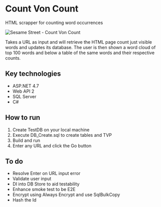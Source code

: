 # Count Von Count
HTML scrapper for counting word occurrences 

![Sesame Street - Count Von Count](https://pbs.twimg.com/profile_images/2184519702/CountVonCount_400x400.jpg)

Takes a URL as input and will retrieve the HTML page count just visible words and updates its database. The user is then shown a word cloud of top 100 words and below a table of the same words and their respective counts.

## Key technologies
- ASP.NET 4.7
- Web API 2
- SQL Server
- C#

## How to run
1. Create TestDB on your local machine
2. Execute DB_Create.sql to create tables and TVP
3. Build and run 
4. Enter any URL and click the Go button

## To do
- Resolve Enter on URL input error
- Validate user input
- DI into DB Store to aid testability
- Enhance smoke test to be E2E
- Encrypt using Always Encrypt and use SqlBulkCopy
- Hash the Id
